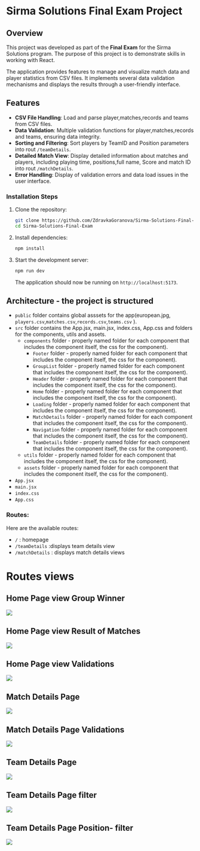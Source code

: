 # Sirma Solutions Final Exam Project
## Overview

This project was developed as part of the **Final Exam** for the Sirma Solutions program. The purpose of this project is to demonstrate skills in working with React.

The application provides features to manage and visualize match data and player statistics from CSV files. It implements several data validation mechanisms and displays the results through a user-friendly interface.

## Features

- **CSV File Handling**: Load and parse player,matches,records  and teams from CSV files.
- **Data Validation**: Multiple validation functions for player,matches,records  and teams, ensuring data integrity.
- **Sorting and Filtering**: Sort players  by TeamID and Position parameters into  rout `/teamDetails`.
- **Detailed Match View**: Display detailed information about matches and players, including playing time, positions,full name, Score and match ID into  rout `/matchDetails`.
- **Error Handling**: Display of validation errors and data load issues in the user interface.


### Installation Steps

1. Clone the repository:

    ```bash
    git clone https://github.com/ZdravkaGoranova/Sirma-Solutions-Final-Exam.git
    cd Sirma-Solutions-Final-Exam
    ```

2. Install dependencies:

    ```bash
    npm install
    ```

3. Start the development server:

    ```bash
    npm run dev
    ```

    The application should now be running on `http://localhost:5173`.


 ## Architecture - the project is structured

 - `public` folder contains global asssets for the app(european.jpg, `players.csv`,`matches.csv`,`records.csv`,`teams.csv`  ).
 - `src` folder contains the App.jsx, main.jsx, index.css, App.css  and folders for the components, utils and assets.
   - `components` folder - properly named folder for each component that includes the component itself, the css  for the component).
     - `Footer` folder - properly named folder for each component that includes the component itself, the css  for the component).
     - `GroupList` folder - properly named folder for each component that includes the component itself, the css  for the component).
     - `Header` folder - properly named folder for each component that includes the component itself, the css  for the component).
     - `Home` folder - properly named folder for each component that includes the component itself, the css  for the component).
     - `Loading` folder - properly named folder for each component that includes the component itself, the css  for the component).
     - `MatchDetails` folder - properly named folder for each component that includes the component itself, the css  for the component).
     - `Navigation` folder - properly named folder for each component that includes the component itself, the css  for the component).
     - `TeamDetails` folder - properly named folder for each component that includes the component itself, the css  for the component).
   - `utils` folder - properly named folder for each component that includes the component itself, the css  for the component).
   - `assets` folder - properly named folder for each component that includes the component itself, the css  for the component).
 - `App.jsx` 
 - `main.jsx`
 - `index.css`
- `App.css`
  
### Routes:

Here are the available routes:

- `/` : homepage 
- `/teamDetails` :displays team details view
- `/matchDetails` : displays match details views

# Routes views

## Home Page view Group Winner
![](/home-groupWinner.jpg)

## Home Page view Result of Matches
![](/home-resultMatches.jpg)

## Home Page view Validations
![](/home-validation.jpg)

## Match Details Page
![](/matchDetails.jpg)

## Match Details Page Validations
![](/matchDetails-validation.jpg)

## Team Details Page
![](/teamDetails.jpg)

## Team Details Page filter
![](/temsDetail-filter.jpg)

## Team Details Page Position- filter
![](/teamsDetails-position-filter.jpg)


